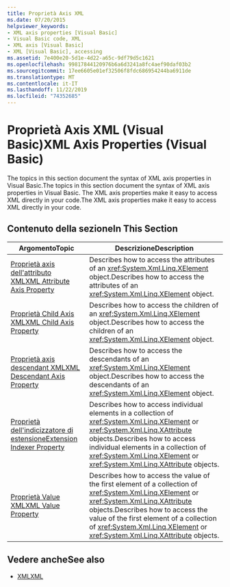 ```yaml
---
title: Proprietà Axis XML
ms.date: 07/20/2015
helpviewer_keywords:
- XML axis properties [Visual Basic]
- Visual Basic code, XML
- XML axis [Visual Basic]
- XML [Visual Basic], accessing
ms.assetid: 7e400e20-5d1e-4d22-a65c-9df79d5c1621
ms.openlocfilehash: 99817844120976b6a6d3241a8fc4aef90daf03b2
ms.sourcegitcommit: 17ee6605e01ef32506f8fdc686954244ba6911de
ms.translationtype: MT
ms.contentlocale: it-IT
ms.lasthandoff: 11/22/2019
ms.locfileid: "74352685"
---
```

# <a name="xml-axis-properties-visual-basic"></a><span data-ttu-id="05fcc-102">Proprietà Axis XML (Visual Basic)</span><span class="sxs-lookup"><span data-stu-id="05fcc-102">XML Axis Properties (Visual Basic)</span></span>
<span data-ttu-id="05fcc-103">The topics in this section document the syntax of XML axis properties in Visual Basic.</span><span class="sxs-lookup"><span data-stu-id="05fcc-103">The topics in this section document the syntax of XML axis properties in Visual Basic.</span></span> <span data-ttu-id="05fcc-104">The XML axis properties make it easy to access XML directly in your code.</span><span class="sxs-lookup"><span data-stu-id="05fcc-104">The XML axis properties make it easy to access XML directly in your code.</span></span>  
  
## <a name="in-this-section"></a><span data-ttu-id="05fcc-105">Contenuto della sezione</span><span class="sxs-lookup"><span data-stu-id="05fcc-105">In This Section</span></span>  
  
|<span data-ttu-id="05fcc-106">Argomento</span><span class="sxs-lookup"><span data-stu-id="05fcc-106">Topic</span></span>|<span data-ttu-id="05fcc-107">Descrizione</span><span class="sxs-lookup"><span data-stu-id="05fcc-107">Description</span></span>|  
|-----------|-----------------|  
|[<span data-ttu-id="05fcc-108">Proprietà axis dell'attributo XML</span><span class="sxs-lookup"><span data-stu-id="05fcc-108">XML Attribute Axis Property</span></span>](../../../visual-basic/language-reference/xml-axis/xml-attribute-axis-property.md)|<span data-ttu-id="05fcc-109">Describes how to access the attributes of an <xref:System.Xml.Linq.XElement> object.</span><span class="sxs-lookup"><span data-stu-id="05fcc-109">Describes how to access the attributes of an <xref:System.Xml.Linq.XElement> object.</span></span>|  
|[<span data-ttu-id="05fcc-110">Proprietà Child Axis XML</span><span class="sxs-lookup"><span data-stu-id="05fcc-110">XML Child Axis Property</span></span>](../../../visual-basic/language-reference/xml-axis/xml-child-axis-property.md)|<span data-ttu-id="05fcc-111">Describes how to access the children of an <xref:System.Xml.Linq.XElement> object.</span><span class="sxs-lookup"><span data-stu-id="05fcc-111">Describes how to access the children of an <xref:System.Xml.Linq.XElement> object.</span></span>|  
|[<span data-ttu-id="05fcc-112">Proprietà axis descendant XML</span><span class="sxs-lookup"><span data-stu-id="05fcc-112">XML Descendant Axis Property</span></span>](../../../visual-basic/language-reference/xml-axis/xml-descendant-axis-property.md)|<span data-ttu-id="05fcc-113">Describes how to access the descendants of an <xref:System.Xml.Linq.XElement> object.</span><span class="sxs-lookup"><span data-stu-id="05fcc-113">Describes how to access the descendants of an <xref:System.Xml.Linq.XElement> object.</span></span>|  
|[<span data-ttu-id="05fcc-114">Proprietà dell'indicizzatore di estensione</span><span class="sxs-lookup"><span data-stu-id="05fcc-114">Extension Indexer Property</span></span>](../../../visual-basic/language-reference/xml-axis/extension-indexer-property.md)|<span data-ttu-id="05fcc-115">Describes how to access individual elements in a collection of <xref:System.Xml.Linq.XElement> or <xref:System.Xml.Linq.XAttribute> objects.</span><span class="sxs-lookup"><span data-stu-id="05fcc-115">Describes how to access individual elements in a collection of <xref:System.Xml.Linq.XElement> or <xref:System.Xml.Linq.XAttribute> objects.</span></span>|  
|[<span data-ttu-id="05fcc-116">Proprietà Value XML</span><span class="sxs-lookup"><span data-stu-id="05fcc-116">XML Value Property</span></span>](../../../visual-basic/language-reference/xml-axis/xml-value-property.md)|<span data-ttu-id="05fcc-117">Describes how to access the value of the first element of a collection of <xref:System.Xml.Linq.XElement> or <xref:System.Xml.Linq.XAttribute> objects.</span><span class="sxs-lookup"><span data-stu-id="05fcc-117">Describes how to access the value of the first element of a collection of <xref:System.Xml.Linq.XElement> or <xref:System.Xml.Linq.XAttribute> objects.</span></span>|  
  
## <a name="see-also"></a><span data-ttu-id="05fcc-118">Vedere anche</span><span class="sxs-lookup"><span data-stu-id="05fcc-118">See also</span></span>

- [<span data-ttu-id="05fcc-119">XML</span><span class="sxs-lookup"><span data-stu-id="05fcc-119">XML</span></span>](../../../visual-basic/programming-guide/language-features/xml/index.md)
